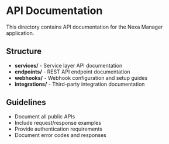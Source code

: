 # API Documentation

This directory contains API documentation for the Nexa Manager application.

## Structure

- **services/** - Service layer API documentation
- **endpoints/** - REST API endpoint documentation
- **webhooks/** - Webhook configuration and setup guides
- **integrations/** - Third-party integration documentation

## Guidelines

- Document all public APIs
- Include request/response examples
- Provide authentication requirements
- Document error codes and responses